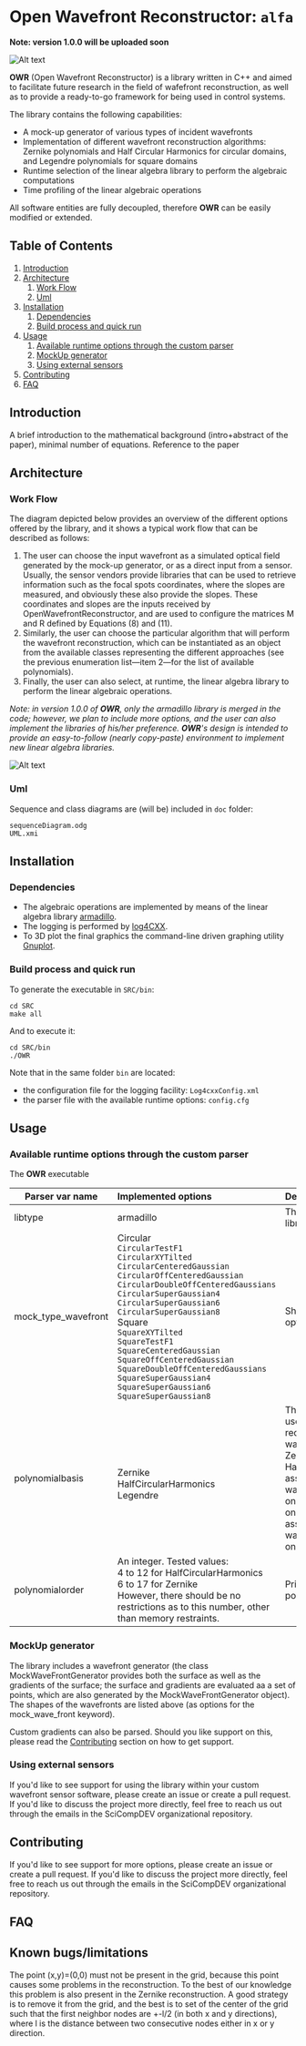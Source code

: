 
# Open Wavefront Reconstructor: `alfa`
**Note: version 1.0.0 will be uploaded soon**


![Alt text](pics/OWR_a.png?raw=true "Title")

**OWR** (Open Wavefront Reconstructor) is a library written in C++ and aimed to facilitate future research in the field of wafefront reconstruction, as well as to provide a ready-to-go framework for being used in control systems.

The library contains the following capabilities:


* A mock-up generator of various types of incident wavefronts
* Implementation of different wavefront reconstruction algorithms: Zernike polynomials and Half Circular Harmonics for circular domains, and Legendre polynomials for square domains
* Runtime selection of the linear algebra library to perform the algebraic computations 
* Time profiling of the linear algebraic operations

All software entities are fully decoupled, therefore **OWR** can be easily modified or extended. 

<!--Additionally, porting the linear algebra functions to specific hardware architectures is part of our future work, which is aimed to decrease the CPU times below the millisecond for the operations associated with Equations (10) and (11). According to our experience, this will make the OpenWavefrontReconstructor an interesting option in control systems where the reconstruction is required to be nearly real-time, such as in the adaptive optics [4,14]. The diagram depicted in Figure 3 provides the different options offered by the library, and it shows a typical work flow that can be described as follows: 1.-->

<!--The user can choose the input wavefront as a simulated optical field generated by the mock-up generator, or as a direct input from a sensor. Usually, the sensor vendors provide libraries that can be used to retrieve information such as the focal spots coordinates, where the slopes are measured, and obviously these also provide the slopes. These coordinates and slopes are the inputs received by OpenWavefrontReconstructor, and are used to configure the matrices M and R defined by Equations (8) and (11). Similarly, the user can choose the particular algorithm that will perform the wavefront reconstruction, which can be instantiated as an object from the available classes representing the different approaches (see the previous enumeration list—item 2—for the list of available polynomials). Finally, the user can also select, at runtime, the linear algebra library to perform the linear algebraic operations. In version 1.0.0 of OpenWavefrontReconstructor, only the armadillo library is merged in the code; however, we plan to include more options, and the user can also implement the libraries of his/her preference. OpenWavefrontReconstructor’s design is intended to provide an easy-to-follow (nearly copy-paste) environment to implement new linear algebra libraries. -->


## Table of Contents

1. [ Introduction](#-introduction)
2. [Architecture](#architecture)
	1. [Work Flow](#work-flow)
	2. [Uml](#uml)
3. [ Installation](#-installation)
	1. [ Dependencies](#-dependencies)
	2. [ Build process and quick run](#-build-process-and-quick-run)
4. [ Usage](#-usage)
	1. [Available runtime options through the custom parser](#available-runtime-options-through-the-custom-parser)
	2. [ MockUp generator](#-mockup-generator)
	3. [ Using external sensors](#-using-external-sensors)
5. [ Contributing](#-contributing)
6. [ FAQ](#-faq)


##  Introduction 
A brief introduction to the mathematical background (intro+abstract of the paper), minimal number of equations.
Reference to the paper

## Architecture
### Work Flow
The diagram depicted below provides an overview of the different options offered by the library, and it shows a typical work flow that can be described as follows:
1. The user can choose the input wavefront as a simulated optical field generated by the mock-up generator, or as a direct input from a sensor. Usually, the sensor vendors provide libraries that can be used to retrieve information such as the focal spots coordinates, where the slopes are measured, and obviously these also provide the slopes. These coordinates and slopes are the inputs received by OpenWavefrontReconstructor, and are used to configure the matrices M and R defined by Equations (8) and (11). 
2. Similarly, the user can choose the particular algorithm that will perform the wavefront reconstruction, which can be instantiated as an object from the available classes representing the different approaches (see the previous enumeration list—item 2—for the list of available polynomials). 
3. Finally, the user can also select, at runtime, the linear algebra library to perform the linear algebraic operations. 

_Note: in version 1.0.0 of **OWR**, only the armadillo library is merged in the code; however, we plan to include more options, and the user can also implement the libraries of his/her preference. 
**OWR**'s design is intended to provide an easy-to-follow (nearly copy-paste) environment to implement new linear algebra libraries._


![Alt text](pics/OWR_flowDiagram.png?raw=true "Title")


### Uml
Sequence and class diagrams are (will be) included in `doc` folder: 
```
sequenceDiagram.odg
UML.xmi
```

##  Installation 
###  Dependencies
- The algebraic operations are implemented by means of the linear algebra library [armadillo](http://arma.sourceforge.net/).
- The logging is performed by  [log4CXX](https://logging.apache.org/log4cxx/latest_stable/).
- To 3D plot the final graphics the command-line driven graphing utility [Gnuplot](http://www.gnuplot.info/).
 
###  Build process and quick run

To generate the executable in `SRC/bin`:

```
cd SRC
make all
```

And to execute it: 

```
cd SRC/bin
./OWR
```

Note that in the same folder `bin` are located: 
- the configuration file for the logging facility: `Log4cxxConfig.xml`
- the parser file with the available runtime options: `config.cfg`


##  Usage

### Available runtime options through the custom parser


The **OWR** executable 

<!--;========================= -->
<!--; This will skip the reconstruction, and only generate the plots -->
<!--; for the mock wavefront (i.e. the generated wf). -->
<!--generate_only = false -->
<!--libtype = armadillo  -->
<!--;========================= -->
<!--; Implemented mock_wave_front's: -->
<!--;   CircularTestF1, CircularXYTilted, CircularCenteredGaussian, -->
<!--;   CircularOffCenteredGaussian, -->
<!--;   CircularDoubleOffCenteredGaussians, CircularSuperGaussian4, -->
<!--;   CircularSuperGaussian6, CircularSuperGaussian8 -->
<!--mock_wave_front string = CircularTestF1 -->
<!--;========================= -->
<!--; Implemented polynomial basis sets: -->
<!--;   Zernike, HalfCircularHarmonics, Legendre -->
<!--polynomialbasis = Zernike -->
<!--polynomialorder=10  -->




| Parser var name| Implemented options | Description |
| ------------- |:-------------| :-----|
| libtype      | armadillo | The linear algebra library |
| mock_type_wavefront      | Circular<br>`CircularTestF1` <br>`CircularXYTilted` <br>`CircularCenteredGaussian` <br>`CircularOffCenteredGaussian` <br>`CircularDoubleOffCenteredGaussians` <br>`CircularSuperGaussian4`<br>`CircularSuperGaussian6` <br>`CircularSuperGaussian8`<br> Square <br>`SquareXYTilted` <br>`SquareTestF1` <br>`SquareCenteredGaussian`<br>`SquareOffCenteredGaussian`<br>`SquareDoubleOffCenteredGaussians` <br>`SquareSuperGaussian4`<br>`SquareSuperGaussian6`<br>`SquareSuperGaussian8` |   Shape of simulated optical field (surface) |
| polynomialbasis | <br>Zernike <br>HalfCircularHarmonics <br>Legendre |   The polynomial set used for reconstructing the wavefront. By default, Zernike and HalfCircularHarmonics assume that the wavefront is defined on a circle. Legendre, on the other hand, assumes that the wavefront is defined on a square.  |
| polynomialorder | An integer. Tested values: <br>4 to 12 for HalfCircularHarmonics<br>6 to 17 for Zernike <br>However, there should be no restrictions as to this number, other than memory restraints. | Principal order of the polynomial set |

###  MockUp generator 
The library includes a wavefront generator (the class MockWaveFrontGenerator provides both the surface as well as the gradients of the surface; the surface and gradients are evaluated aa a set of points, which are also generated by the MockWaveFrontGenerator object). The shapes of the wavefronts are listed above (as options for the mock_wave_front keyword). 

Custom gradients can also be parsed. Should you like support on this, please read the [ Contributing](#-contributing) section on how to get support.


###  Using external sensors
If you'd like to see support for using the library within your custom wavefront sensor software, please create an issue or create a pull request. 
If you'd like to discuss the project more directly, feel free to reach us out through the emails in the SciCompDEV organizational repository.

##  Contributing
If you'd like to see support for more options, please create an issue or create a pull request. 
If you'd like to discuss the project more directly, feel free to reach us out through the emails in the SciCompDEV organizational repository.

##  FAQ

##  Known bugs/limitations
The point (x,y)=(0,0) must not be present in the grid, because this point causes some problems in the reconstruction. To the best of our knowledge this problem is also present in the Zernike reconstruction. A good strategy is to remove it from the grid, and the best is to set of the center of the grid such that the first neighbor nodes are +-l/2 (in both x and y directions), where l is the distance between two consecutive nodes either in x or y direction.

